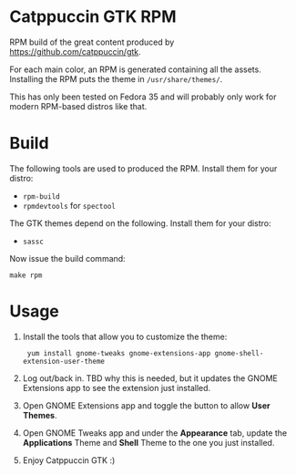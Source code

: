 # Catppuccin GTK RPM
RPM build of the great content produced by https://github.com/catppuccin/gtk.

For each main color, an RPM is generated containing all the assets. Installing the RPM puts the theme in `/usr/share/themes/`.

This has only been tested on Fedora 35 and will probably only work for modern RPM-based distros like that.

# Build
The following tools are used to produced the RPM. Install them for your distro:
- `rpm-build`
- `rpmdevtools` for `spectool`

The GTK themes depend on the following. Install them for your distro:
- `sassc`

Now issue the build command:

    make rpm

# Usage
1. Install the tools that allow you to customize the theme:

        yum install gnome-tweaks gnome-extensions-app gnome-shell-extension-user-theme

2. Log out/back in. TBD why this is needed, but it updates the GNOME Extensions app to see the extension just installed.
3. Open GNOME Extensions app and toggle the button to allow **User Themes**.
4. Open GNOME Tweaks app and under the **Appearance** tab, update the **Applications** Theme and **Shell** Theme to the one you just installed.
5. Enjoy Catppuccin GTK :)